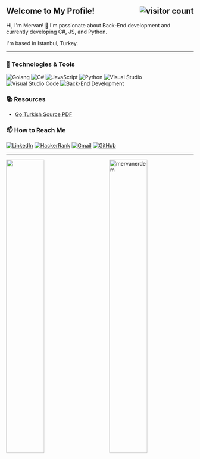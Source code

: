 ## Welcome to My Profile! <img align="right" src="https://visitor-badge.laobi.icu/badge?page_id=mervanerdem.mervanerdem" alt="visitor count"/>

Hi, I'm Mervan! 👋 I'm passionate about Back-End development and currently developing C#, JS, and Python.

I'm based in Istanbul, Turkey.

---

### 🌟 Technologies & Tools
![Golang](https://img.shields.io/badge/-Golang-00599C?style=flat&logo=go&logoColor=white)
![C#](https://img.shields.io/badge/-C%23-239120?style=flat&logo=c-sharp&logoColor=white)
![JavaScript](https://img.shields.io/badge/-JavaScript-F7DF1E?style=flat&logo=javascript&logoColor=black)
![Python](https://img.shields.io/badge/-Python-3776AB?style=flat&logo=python&logoColor=white)
![Visual Studio](https://img.shields.io/badge/-Visual%20Studio-5C2D91?style=flat&logo=visual-studio&logoColor=white)
![Visual Studio Code](https://img.shields.io/badge/-Visual%20Studio%20Code-007ACC?style=flat&logo=visual-studio-code&logoColor=white)
![Back-End Development](https://img.shields.io/badge/-Back--End%20Development-007ACC?style=flat)

### 📚 Resources
- [Go Turkish Source PDF](https://github.com/mervanerdem/mervanerdem/blob/main/go-programlama-dili.pdf)

### 📫 How to Reach Me
[![LinkedIn](https://img.shields.io/badge/LinkedIn-0077B5?style=for-the-badge&logo=linkedin&logoColor=white)](https://tr.linkedin.com/in/mervanerdem)
[![HackerRank](https://img.shields.io/badge/HackerRank-00EA64?style=for-the-badge&logo=hackerrank&logoColor=white)](https://www.hackerrank.com/mervanerdem)
[![Gmail](https://img.shields.io/badge/Gmail-D14836?style=for-the-badge&logo=gmail&logoColor=white)](mailto:mrvnerdem@gmail.com)
[![GitHub](https://img.shields.io/badge/GitHub-100000?style=for-the-badge&logo=github&logoColor=white)](https://github.com/mervanerdem)

---

<img align="left" src="https://github-readme-stats.vercel.app/api?username=mervanerdem&theme=blue-green" width="45%"/>
<img align="right" src="https://github-readme-stats.vercel.app/api/top-langs?username=mervanerdem&show_icons=true&theme=dracula&locale=en&layout=compact" alt="mervanerdem" width="45%"/>
